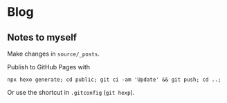 # Blog

## Notes to myself

Make changes in `source/_posts`. 

Publish to GitHub Pages with 

```
npx hexo generate; cd public; git ci -am 'Update' && git push; cd ..;
```

Or use the shortcut in `.gitconfig` (`git hexp`). 
